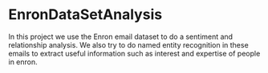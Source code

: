 # EnronDataSetAnalysis
In this project we use the Enron email dataset to do a sentiment and relationship analysis. We also try to do named entity recognition in these emails to extract useful information such as interest and expertise of people in enron.
